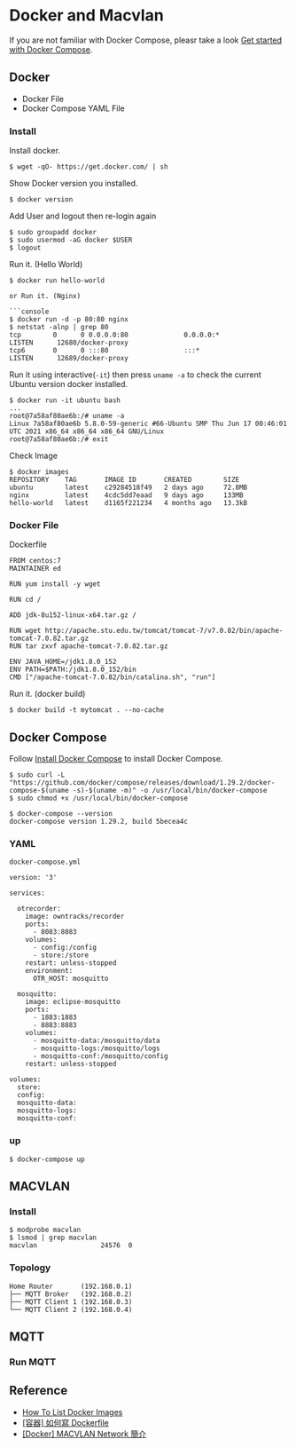 # Docker and Macvlan

If you are not familiar with Docker Compose, pleasr take a look [Get started with Docker Compose](https://docs.docker.com/compose/gettingstarted/).
## Docker

- Docker File
- Docker Compose YAML File
### Install

Install docker.

``` console
$ wget -qO- https://get.docker.com/ | sh
```

<!--
Follow [Install Docker Engine on Ubuntu](https://docs.docker.com/engine/install/ubuntu/) to install Docker in Ubuntu 20.10.

``` console
$ sudo apt-get remove docker docker-engine docker.io containerd runc
$ sudo apt-get install apt-transport-https ca-certificates curl gnupg lsb-release
$ curl -fsSL https://download.docker.com/linux/ubuntu/gpg | sudo gpg --dearmor -o /usr/share/keyrings/docker-archive-keyring.gpg
$ echo "deb [arch=amd64 signed-by=/usr/share/keyrings/docker-archive-keyring.gpg] https://download.docker.com/linux/ubuntu $(lsb_release -cs) stable" | sudo tee /etc/apt/sources.list.d/docker.list > /dev/null
$ sudo apt-get update
$ sudo apt-get install docker-ce docker-ce-cli containerd.io
```
-->

Show Docker version you installed.

``` console
$ docker version
```

Add User and logout then re-login again

```console
$ sudo groupadd docker
$ sudo usermod -aG docker $USER
$ logout
```

Run it. (Hello World)

``` console
$ docker run hello-world

or Run it. (Nginx)

```console
$ docker run -d -p 80:80 nginx
$ netstat -alnp | grep 80
tcp        0      0 0.0.0.0:80              0.0.0.0:*               LISTEN      12680/docker-proxy
tcp6       0      0 :::80                   :::*                    LISTEN      12689/docker-proxy
```

Run it using interactive(`-it`) then press `uname -a` to check the current Ubuntu version docker installed.

```console
$ docker run -it ubuntu bash
...
root@7a58af80ae6b:/# uname -a
Linux 7a58af80ae6b 5.8.0-59-generic #66-Ubuntu SMP Thu Jun 17 00:46:01 UTC 2021 x86_64 x86_64 x86_64 GNU/Linux
root@7a58af80ae6b:/# exit
```

Check Image

``` console
$ docker images
REPOSITORY    TAG       IMAGE ID       CREATED        SIZE
ubuntu        latest    c29284518f49   2 days ago     72.8MB
nginx         latest    4cdc5dd7eaad   9 days ago     133MB
hello-world   latest    d1165f221234   4 months ago   13.3kB
```

<!--
Check Socket

```console
$ ll /var/run/docker.sock
srw-rw---- 1 root docker 0 Jul 16 02:19 /var/run/docker.sock=
```
-->

### Docker File

Dockerfile

```
FROM centos:7
MAINTAINER ed

RUN yum install -y wget

RUN cd /

ADD jdk-8u152-linux-x64.tar.gz /

RUN wget http://apache.stu.edu.tw/tomcat/tomcat-7/v7.0.82/bin/apache-tomcat-7.0.82.tar.gz
RUN tar zxvf apache-tomcat-7.0.82.tar.gz

ENV JAVA_HOME=/jdk1.8.0_152
ENV PATH=$PATH:/jdk1.8.0_152/bin
CMD ["/apache-tomcat-7.0.82/bin/catalina.sh", "run"]
```

Run it. (docker build)

```
$ docker build -t mytomcat . --no-cache
```

## Docker Compose

Follow [Install Docker Compose](https://docs.docker.com/compose/install/) to install Docker Compose.

``` console
$ sudo curl -L "https://github.com/docker/compose/releases/download/1.29.2/docker-compose-$(uname -s)-$(uname -m)" -o /usr/local/bin/docker-compose
$ sudo chmod +x /usr/local/bin/docker-compose

$ docker-compose --version
docker-compose version 1.29.2, build 5becea4c
```

### YAML

`docker-compose.yml`

```
version: '3'

services:

  otrecorder:
    image: owntracks/recorder
    ports:
      - 8083:8083
    volumes:
      - config:/config
      - store:/store
    restart: unless-stopped
    environment:
      OTR_HOST: mosquitto

  mosquitto:
    image: eclipse-mosquitto
    ports:
      - 1883:1883
      - 8883:8883
    volumes:
      - mosquitto-data:/mosquitto/data
      - mosquitto-logs:/mosquitto/logs
      - mosquitto-conf:/mosquitto/config
    restart: unless-stopped

volumes:
  store:
  config:
  mosquitto-data:
  mosquitto-logs:
  mosquitto-conf:
```

### up

```
$ docker-compose up
```

## MACVLAN

### Install

```
$ modprobe macvlan
$ lsmod | grep macvlan
macvlan                24576  0
```

### Topology

```
Home Router       (192.168.0.1)
├── MQTT Broker   (192.168.0.2)
├── MQTT Client 1 (192.168.0.3)
└── MQTT Client 2 (192.168.0.4)

```

## MQTT
### Run MQTT

## Reference

- [How To List Docker Images](https://devconnected.com/how-to-list-docker-images/)
- [[容器] 如何寫 Dockerfile](https://blog.kevinyang.net/2020/08/03/docker-101-note-3/)
- [[Docker] MACVLAN Network 簡介](https://godleon.github.io/blog/Docker/docker-network-macvlan/)